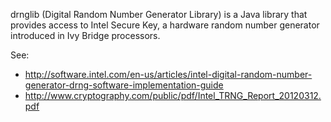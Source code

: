 drnglib (Digital Random Number Generator Library) is a Java library that provides access to Intel Secure Key,
a hardware random number generator introduced in Ivy Bridge processors.

See:
* http://software.intel.com/en-us/articles/intel-digital-random-number-generator-drng-software-implementation-guide
* http://www.cryptography.com/public/pdf/Intel_TRNG_Report_20120312.pdf
